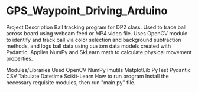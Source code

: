 # GPS_Waypoint_Driving_Arduino
Project Description
Ball tracking program for DP2 class. Used to trace ball across board using webcam feed or MP4 video file. Uses OpenCV module to identify and track ball via color selection and background subtraction methods, and logs ball data using custom data models created with Pydantic. Applies NumPy and SkLearn math to calculate physical movement properties.

Modules/Libraries Used
OpenCV
NumPy
Imutils
MatplotLib
PyTest
Pydantic
CSV
Tabulate
Datetime
Scikit-Learn
How to run program
Install the necessary requisite modules, then run "main.py" file.
